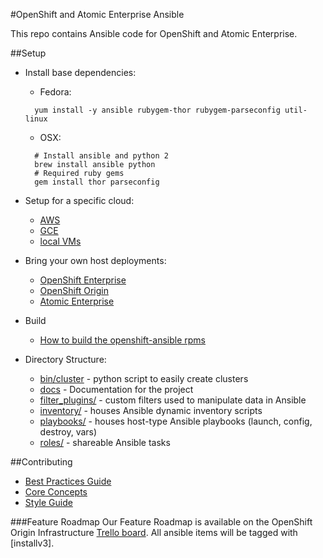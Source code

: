 #OpenShift and Atomic Enterprise Ansible

This repo contains Ansible code for OpenShift and Atomic Enterprise.

##Setup
- Install base dependencies:
  - Fedora:
  ```
    yum install -y ansible rubygem-thor rubygem-parseconfig util-linux
  ```
   - OSX:
  ```
    # Install ansible and python 2
    brew install ansible python
    # Required ruby gems
    gem install thor parseconfig
  ```
- Setup for a specific cloud:
  - [AWS](README_AWS.md)
  - [GCE](README_GCE.md)
  - [local VMs](README_libvirt.md)

- Bring your own host deployments:
  - [OpenShift Enterprise](README_OSE.md)
  - [OpenShift Origin](README_origin.md)
  - [Atomic Enterprise](README_AEP.md)

- Build
  - [How to build the openshift-ansible rpms](BUILD.md)

- Directory Structure:
  - [bin/cluster](bin/cluster) - python script to easily create clusters
  - [docs](docs) - Documentation for the project
  - [filter_plugins/](filter_plugins) - custom filters used to manipulate data in Ansible
  - [inventory/](inventory) - houses Ansible dynamic inventory scripts
  - [playbooks/](playbooks) - houses host-type Ansible playbooks (launch, config, destroy, vars)
  - [roles/](roles) - shareable Ansible tasks

##Contributing
- [Best Practices Guide](docs/best_practices_guide.adoc)
- [Core Concepts](docs/core_concepts_guide.adoc)
- [Style Guide](docs/style_guide.adoc)

###Feature Roadmap
Our Feature Roadmap is available on the OpenShift Origin Infrastructure [Trello board](https://trello.com/b/nbkIrqKa/openshift-origin-infrastructure). All ansible items will be tagged with [installv3].

